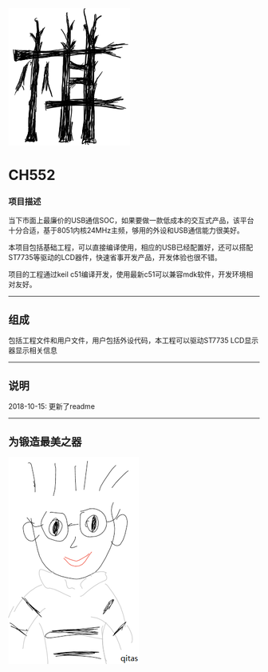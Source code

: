 ﻿[![sites](qitas/Qi.png)](http://www.qitas.cn)

# CH552

### 项目描述

当下市面上最廉价的USB通信SOC，如果要做一款低成本的交互式产品，该平台十分合适，基于8051内核24MHz主频，够用的外设和USB通信能力很美好。

本项目包括基础工程，可以直接编译使用，相应的USB已经配置好，还可以搭配ST7735等驱动的LCD器件，快速省事开发产品，开发体验也很不错。

项目的工程通过keil c51编译开发，使用最新c51可以兼容mdk软件，开发环境相对友好。

---

## 组成

包括工程文件和用户文件，用户包括外设代码，本工程可以驱动ST7735 LCD显示器显示相关信息

---
## 说明

2018-10-15: 更新了readme

---
## 为锻造最美之器
[![sites](qitas/qitas.png)](http://www.qitas.cn)
